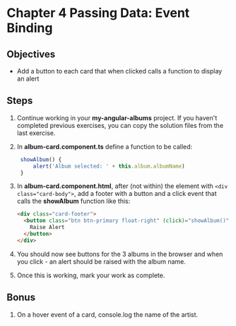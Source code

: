 # Chapter 4 Passing Data: Event Binding

## Objectives

- Add a button to each card that when clicked calls a function to display an alert

## Steps

1. Continue working in your **my-angular-albums** project. If you haven't completed previous exercises, you can copy the solution files from the last exercise.

1. In **album-card.component.ts** define a function to be called:

   ```javascript
    showAlbum() {
        alert('Album selected: ' + this.album.albumName)
    }
   ```

1. In **album-card.component.html**, after (not within) the element with `<div class="card-body">`, add a footer with a button and a click event that calls the **showAlbum** function like this:

   ```html
   <div class="card-footer">
     <button class="btn btn-primary float-right" (click)="showAlbum()">
       Raise Alert
     </button>
   </div>
   ```

1. You should now see buttons for the 3 albums in the browser and when you click - an alert should be raised with the album name.

1. Once this is working, mark your work as complete.

## Bonus

1. On a hover event of a card, console.log the name of the artist.
